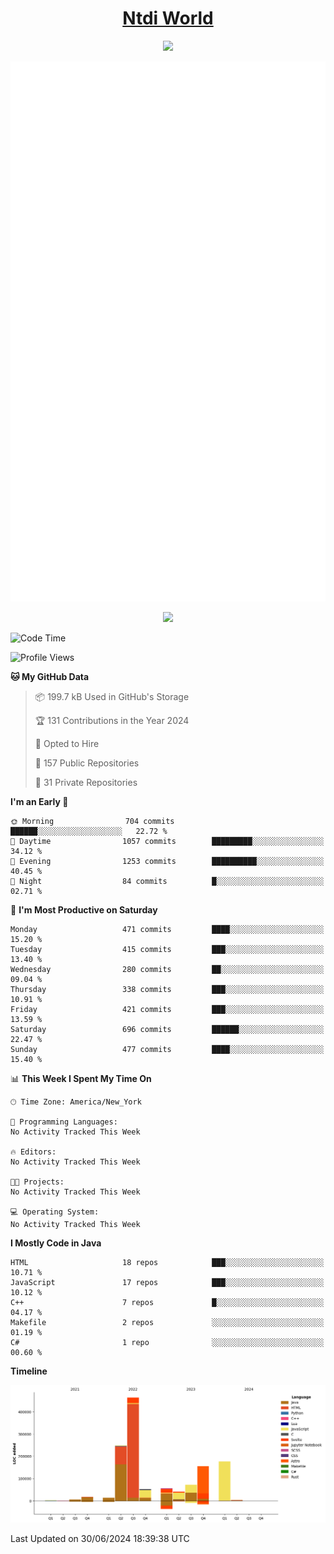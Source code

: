 <h1 align="center"><a href="https://www.ntdi.world">Ntdi World</a></h1>
<p align="center">
  <a href="https://github.com/n-tdi"><img src="https://readme-typing-svg.herokuapp.com?lines=FullStack+Developer;Web+Developer;Open-Source+Enthusiast;Java+Developer;Spigot-API%20Developer;&center=true&width=500&height=50"></a>
</p>

<div align="center">
  <img src="/github-metrics.svg"></img>
  
  <img src="https://komarev.com/ghpvc/?username=n-tdi&color=green"></img>
</div>

<!-- May use later.. idk -->
<!-- <a href="http://www.github.com/n-tdi"><img src="https://github-readme-stats.vercel.app/api?username=n-tdi&show_icons=true&hide=&count_private=true&title_color=0891b2&text_color=ffffff&icon_color=0891b2&bg_color=1c1917&hide_border=true&show_icons=true" alt="n-tdi's GitHub stats" /></a> -->

<!--START_SECTION:waka-->
![Code Time](http://img.shields.io/badge/Code%20Time-324%20hrs%2046%20mins-blue)

![Profile Views](http://img.shields.io/badge/Profile%20Views-11-blue)

**🐱 My GitHub Data** 

> 📦 199.7 kB Used in GitHub's Storage 
 > 
> 🏆 131 Contributions in the Year 2024
 > 
> 💼 Opted to Hire
 > 
> 📜 157 Public Repositories 
 > 
> 🔑 31 Private Repositories 
 > 
**I'm an Early 🐤** 

```text
🌞 Morning                704 commits         ██████░░░░░░░░░░░░░░░░░░░   22.72 % 
🌆 Daytime                1057 commits        █████████░░░░░░░░░░░░░░░░   34.12 % 
🌃 Evening                1253 commits        ██████████░░░░░░░░░░░░░░░   40.45 % 
🌙 Night                  84 commits          █░░░░░░░░░░░░░░░░░░░░░░░░   02.71 % 
```
📅 **I'm Most Productive on Saturday** 

```text
Monday                   471 commits         ████░░░░░░░░░░░░░░░░░░░░░   15.20 % 
Tuesday                  415 commits         ███░░░░░░░░░░░░░░░░░░░░░░   13.40 % 
Wednesday                280 commits         ██░░░░░░░░░░░░░░░░░░░░░░░   09.04 % 
Thursday                 338 commits         ███░░░░░░░░░░░░░░░░░░░░░░   10.91 % 
Friday                   421 commits         ███░░░░░░░░░░░░░░░░░░░░░░   13.59 % 
Saturday                 696 commits         ██████░░░░░░░░░░░░░░░░░░░   22.47 % 
Sunday                   477 commits         ████░░░░░░░░░░░░░░░░░░░░░   15.40 % 
```


📊 **This Week I Spent My Time On** 

```text
🕑︎ Time Zone: America/New_York

💬 Programming Languages: 
No Activity Tracked This Week

🔥 Editors: 
No Activity Tracked This Week

🐱‍💻 Projects: 
No Activity Tracked This Week

💻 Operating System: 
No Activity Tracked This Week
```

**I Mostly Code in Java** 

```text
HTML                     18 repos            ███░░░░░░░░░░░░░░░░░░░░░░   10.71 % 
JavaScript               17 repos            ███░░░░░░░░░░░░░░░░░░░░░░   10.12 % 
C++                      7 repos             █░░░░░░░░░░░░░░░░░░░░░░░░   04.17 % 
Makefile                 2 repos             ░░░░░░░░░░░░░░░░░░░░░░░░░   01.19 % 
C#                       1 repo              ░░░░░░░░░░░░░░░░░░░░░░░░░   00.60 % 
```



**Timeline**

![Lines of Code chart](https://raw.githubusercontent.com/n-tdi/n-tdi/main/assets/bar_graph.png)


 Last Updated on 30/06/2024 18:39:38 UTC
<!--END_SECTION:waka-->
